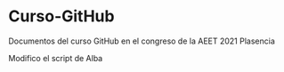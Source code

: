 # Curso-GitHub
Documentos del curso GitHub
en el congreso de la AEET 2021 Plasencia

Modifico el script de Alba